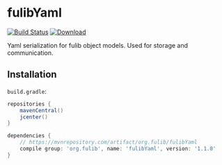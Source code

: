 # fulibYaml

[![Build Status](https://travis-ci.org/fujaba/fulibYaml.svg?branch=master)](https://travis-ci.org/fujaba/fulibYaml)
[![Download](https://api.bintray.com/packages/fujaba/maven/fulibYaml/images/download.svg)](https://bintray.com/fujaba/maven/fulibYaml/_latestVersion "Download")

Yaml serialization for fulib object models. Used for storage and communication.

## Installation

`build.gradle`:

```groovy
repositories {
    mavenCentral()
    jcenter()
}
```

```groovy
dependencies {
    // https://mvnrepository.com/artifact/org.fulib/fulibYaml
    compile group: 'org.fulib', name: 'fulibYaml', version: '1.1.0'
}
```
